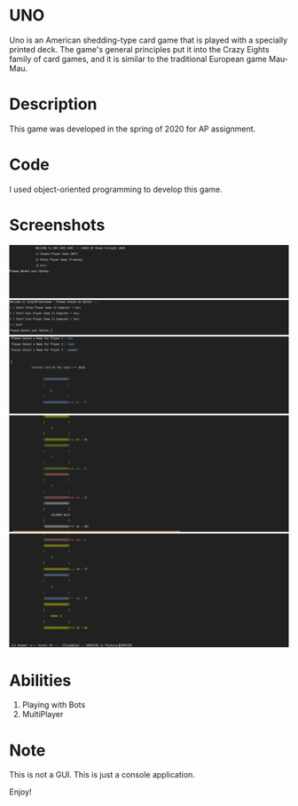 # UNO
Uno is an American shedding-type card game that is played with a specially printed deck. The game's general principles put it into the Crazy Eights family of card games, and it is similar to the traditional European game Mau-Mau. 

# Description
This game was developed in the spring of 2020 for AP assignment.

# Code
I used object-oriented programming to develop this game.

# Screenshots
![Alt text](Screenshot/1.png?raw=true "Screenshot1")
![Alt text](Screenshot/2.png?raw=true "Screenshot1")
![Alt text](Screenshot/3.png?raw=true "Screenshot1")
![Alt text](Screenshot/4.png?raw=true "Screenshot1")
![Alt text](Screenshot/5.png?raw=true "Screenshot1")


# Abilities
1. Playing with Bots  
2. MultiPlayer

# Note
This is not a GUI. This is just a console application.

Enjoy!
